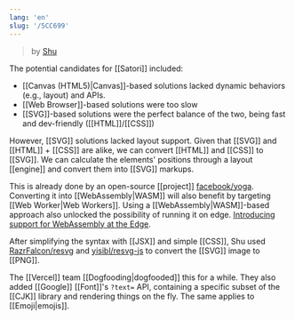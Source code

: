 ```yaml
---
lang: 'en'
slug: '/5CC699'
---
```


> by [Shu](https://twitter.com/shuding_/status/1579607964549513217)

The potential candidates for [[Satori]] included:

- [[Canvas (HTML5)|Canvas]]-based solutions lacked dynamic behaviors (e.g., layout) and APIs.
- [[Web Browser]]-based solutions were too slow
- [[SVG]]-based solutions were the perfect balance of the two, being fast and dev-friendly ([[HTML]]/[[CSS]])

However, [[SVG]] solutions lacked layout support.
Given that [[SVG]] and [[HTML]] + [[CSS]] are alike, we can convert [[HTML]] and [[CSS]] to [[SVG]].
We can calculate the elements' positions through a layout [[engine]] and convert them into [[SVG]] markups.

This is already done by an open-source [[project]] [facebook/yoga](https://github.com/facebook/yoga).
Converting it into [[WebAssembly|WASM]] will also benefit by targeting [[Web Worker|Web Workers]].
Using a [[WebAssembly|WASM]]-based approach also unlocked the possibility of running it on edge. [Introducing support for WebAssembly at the Edge](https://vercel.com/blog/introducing-support-for-webassembly-at-the-edge).

After simplifying the syntax with [[JSX]] and simple [[CSS]], Shu used [RazrFalcon/resvg](https://github.com/RazrFalcon/resvg) and [yisibl/resvg-js](https://github.com/yisibl/resvg-js) to convert the [[SVG]] image to [[PNG]].

The [[Vercel]] team [[Dogfooding|dogfooded]] this for a while.
They also added [[Google]] [[Font]]'s `?text=` API, containing a specific subset of the [[CJK]] library and rendering things on the fly.
The same applies to [[Emoji|emojis]].
